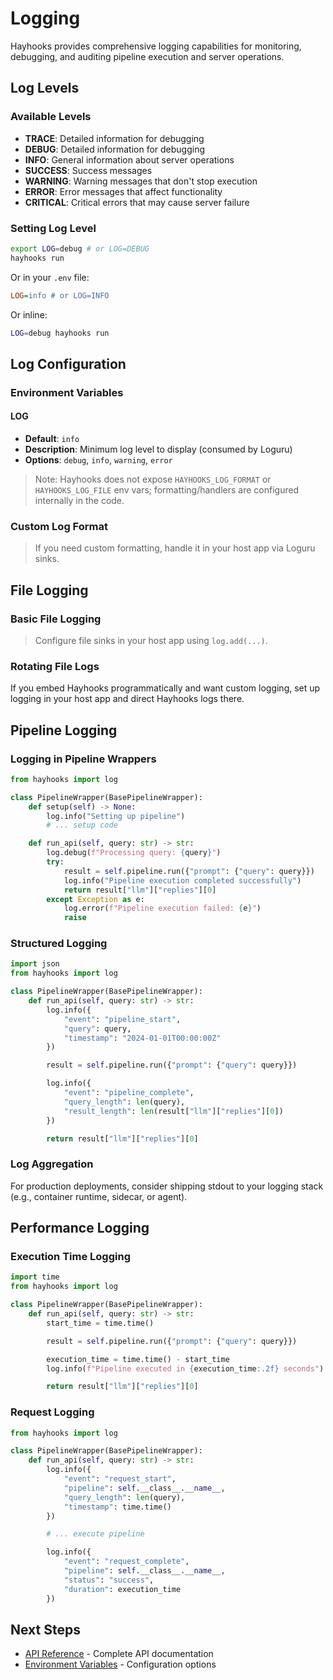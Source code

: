 # Logging

Hayhooks provides comprehensive logging capabilities for monitoring, debugging, and auditing pipeline execution and server operations.

## Log Levels

### Available Levels

- **TRACE**: Detailed information for debugging
- **DEBUG**: Detailed information for debugging
- **INFO**: General information about server operations
- **SUCCESS**: Success messages
- **WARNING**: Warning messages that don't stop execution
- **ERROR**: Error messages that affect functionality
- **CRITICAL**: Critical errors that may cause server failure

### Setting Log Level

```bash
export LOG=debug # or LOG=DEBUG
hayhooks run
```

Or in your `.env` file:

```ini
LOG=info # or LOG=INFO
```

Or inline:

```bash
LOG=debug hayhooks run
```

## Log Configuration

### Environment Variables

#### LOG

- **Default**: `info`
- **Description**: Minimum log level to display (consumed by Loguru)
- **Options**: `debug`, `info`, `warning`, `error`

> Note: Hayhooks does not expose `HAYHOOKS_LOG_FORMAT` or `HAYHOOKS_LOG_FILE` env vars; formatting/handlers are configured internally in the code.

### Custom Log Format

> If you need custom formatting, handle it in your host app via Loguru sinks.

## File Logging

### Basic File Logging

> Configure file sinks in your host app using `log.add(...)`.

### Rotating File Logs

If you embed Hayhooks programmatically and want custom logging, set up logging in your host app and direct Hayhooks logs there.

## Pipeline Logging

### Logging in Pipeline Wrappers

```python
from hayhooks import log

class PipelineWrapper(BasePipelineWrapper):
    def setup(self) -> None:
        log.info("Setting up pipeline")
        # ... setup code

    def run_api(self, query: str) -> str:
        log.debug(f"Processing query: {query}")
        try:
            result = self.pipeline.run({"prompt": {"query": query}})
            log.info("Pipeline execution completed successfully")
            return result["llm"]["replies"][0]
        except Exception as e:
            log.error(f"Pipeline execution failed: {e}")
            raise
```

### Structured Logging

```python
import json
from hayhooks import log

class PipelineWrapper(BasePipelineWrapper):
    def run_api(self, query: str) -> str:
        log.info({
            "event": "pipeline_start",
            "query": query,
            "timestamp": "2024-01-01T00:00:00Z"
        })

        result = self.pipeline.run({"prompt": {"query": query}})

        log.info({
            "event": "pipeline_complete",
            "query_length": len(query),
            "result_length": len(result["llm"]["replies"][0])
        })

        return result["llm"]["replies"][0]
```

### Log Aggregation

For production deployments, consider shipping stdout to your logging stack (e.g., container runtime, sidecar, or agent).

## Performance Logging

### Execution Time Logging

```python
import time
from hayhooks import log

class PipelineWrapper(BasePipelineWrapper):
    def run_api(self, query: str) -> str:
        start_time = time.time()

        result = self.pipeline.run({"prompt": {"query": query}})

        execution_time = time.time() - start_time
        log.info(f"Pipeline executed in {execution_time:.2f} seconds")

        return result["llm"]["replies"][0]
```

### Request Logging

```python
from hayhooks import log

class PipelineWrapper(BasePipelineWrapper):
    def run_api(self, query: str) -> str:
        log.info({
            "event": "request_start",
            "pipeline": self.__class__.__name__,
            "query_length": len(query),
            "timestamp": time.time()
        })

        # ... execute pipeline

        log.info({
            "event": "request_complete",
            "pipeline": self.__class__.__name__,
            "status": "success",
            "duration": execution_time
        })
```

## Next Steps

- [API Reference](api-reference.md) - Complete API documentation
- [Environment Variables](environment-variables.md) - Configuration options
